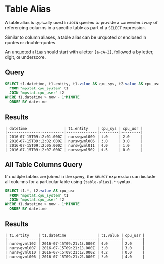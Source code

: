 # Table Alias

A table alias is typically used in `JOIN` queries to provide a convenient way of referencing columns in a specific table as part of a `SELECT` expression.

Similar to column aliases, a table alias can be unquoted or enclosed in quotes or double-quotes.

An unquoted `alias` should start with a letter `[a-zA-Z]`, followed a by letter, digit, or underscore.

## Query

```sql
SELECT t1.datetime, t1.entity, t1.value AS cpu_sys, t2.value AS cpu_usr
  FROM "mpstat.cpu_system" t1
  JOIN "mpstat.cpu_user" t2
WHERE t1.datetime > now - 1*MINUTE
  ORDER BY datetime
```

## Results

```ls
| datetime                 | t1.entity    | cpu_sys | cpu_usr | 
|--------------------------|--------------|---------|---------| 
| 2016-07-15T09:12:01.000Z | nurswgvml009 | 1.0     | 2.0     | 
| 2016-07-15T09:12:02.000Z | nurswgvml006 | 2.0     | 3.0     | 
| 2016-07-15T09:12:05.000Z | nurswgvml011 | 0.0     | 1.0     | 
| 2016-07-15T09:12:07.000Z | nurswgvml502 | 0.5     | 0.0     | 
```

## All Table Columns Query

If multiple tables are joined in the query, the `SELECT` expression can include all columns for a particular table using `{table-alias}.*` syntax.

```sql
SELECT t1.*, t2.value AS cpu_usr
  FROM "mpstat.cpu_system" t1
  JOIN "mpstat.cpu_user" t2
WHERE t1.datetime > now - 1*MINUTE
  ORDER BY datetime
```

## Results

```ls
| t1.entity    | t1.datetime              | t1.value | cpu_usr | 
|--------------|--------------------------|----------|---------| 
| nurswgvml102 | 2016-07-15T09:21:15.000Z | 0.0      | 2.0     | 
| nurswgvml007 | 2016-07-15T09:21:18.000Z | 2.0      | 3.0     | 
| nurswgvml010 | 2016-07-15T09:21:18.000Z | 0.2      | 0.0     | 
| nurswgvml006 | 2016-07-15T09:21:22.000Z | 2.0      | 4.0     |
```
